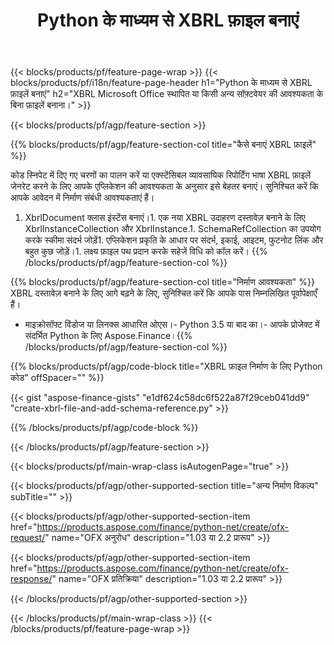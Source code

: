 ﻿---
title: Python के माध्यम से XBRL फ़ाइल बनाएं
description: XBRL फ़ाइल निर्माण के लिए नमूना कोड। बैच के लिए API उदाहरण कोड का उपयोग करें XBRL Python आधारित अनुप्रयोगों के भीतर फाइल निर्माण। 
url: /hi/python-net/create/xbrl/
family: finance
platformtag: python
feature: create
informat: XBRL
outformat: 
otherformats: 
---
{{< blocks/products/pf/feature-page-wrap >}}
{{< blocks/products/pf/i18n/feature-page-header h1="Python के माध्यम से XBRL फ़ाइलें बनाएं" h2="XBRL Microsoft Office स्थापित या किसी अन्य सॉफ़्टवेयर की आवश्यकता के बिना फ़ाइलें बनाना।" >}}

{{< blocks/products/pf/agp/feature-section >}}

{{% blocks/products/pf/agp/feature-section-col title="कैसे बनाएं XBRL फ़ाइलें" %}}

कोड स्निपेट में दिए गए चरणों का पालन करें या एक्स्टेंसिबल व्यावसायिक रिपोर्टिंग भाषा XBRL फ़ाइलें जेनरेट करने के लिए आपके एप्लिकेशन की आवश्यकता के अनुसार इसे बेहतर बनाएं। सुनिश्चित करें कि आपके आवेदन में निर्माण संबंधी आवश्यकताएं हैं।

1. XbrlDocument क्लास इंस्टेंस बनाएं।1. एक नया XBRL उदाहरण दस्तावेज़ बनाने के लिए XbrlInstanceCollection और XbrlInstance.1. SchemaRefCollection का उपयोग करके स्कीमा संदर्भ जोड़ें1. एप्लिकेशन प्रकृति के आधार पर संदर्भ, इकाई, आइटम, फुटनोट लिंक और बहुत कुछ जोड़ें।1. लक्ष्य फ़ाइल पथ प्रदान करके सहेजें विधि को कॉल करें।
{{% /blocks/products/pf/agp/feature-section-col %}}

{{% blocks/products/pf/agp/feature-section-col title="निर्माण आवश्यकता" %}}
XBRL दस्तावेज़ बनाने के लिए आगे बढ़ने के लिए, सुनिश्चित करें कि आपके पास निम्नलिखित पूर्वापेक्षाएँ हैं। 
- माइक्रोसॉफ्ट विंडोज या लिनक्स आधारित ओएस।- Python 3.5 या बाद का।- आपके प्रोजेक्ट में संदर्भित Python के लिए Aspose.Finance।{{% /blocks/products/pf/agp/feature-section-col %}}

{{% blocks/products/pf/agp/code-block title="XBRL फ़ाइल निर्माण के लिए Python कोड" offSpacer="" %}}

{{< gist "aspose-finance-gists" "e1df624c58dc6f522a87f29ceb041dd9" "create-xbrl-file-and-add-schema-reference.py" >}}

{{% /blocks/products/pf/agp/code-block %}}

{{< /blocks/products/pf/agp/feature-section >}}

{{< blocks/products/pf/main-wrap-class isAutogenPage="true" >}}

{{< blocks/products/pf/agp/other-supported-section title="अन्य निर्माण विकल्प" subTitle="" >}}

{{< blocks/products/pf/agp/other-supported-section-item href="https://products.aspose.com/finance/python-net/create/ofx-request/" name="OFX अनुरोध" description="1.03 या 2.2 प्रारूप" >}}

{{< blocks/products/pf/agp/other-supported-section-item href="https://products.aspose.com/finance/python-net/create/ofx-response/" name="OFX प्रतिक्रिया" description="1.03 या 2.2 प्रारूप" >}}

{{< /blocks/products/pf/agp/other-supported-section >}}

{{< /blocks/products/pf/main-wrap-class >}}
{{< /blocks/products/pf/feature-page-wrap >}}